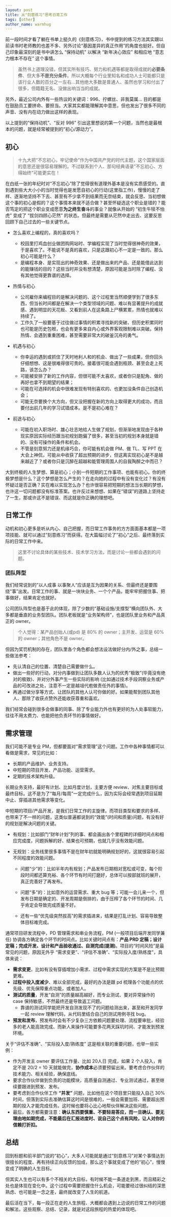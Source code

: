 ```yaml
---
layout: post
title: 从"刻意练习"思考日常工作
tags: [other]
author_name: warmhug
---
```


前一段时间才看了躺在书单上挺久的《刻意练习》，书中提到的练习方法其实跟以前读书时老师教的也差不多、另外讨论“基因差异的真正作用”的角度也挺好。但自己印象最深刻的是书中讲怎么 “保持动机” 以解决 “新年决心效应” 和相应地 “意志力根本不存在” 这个事情。

> 虽然书上道理没错，但其实所有技巧、努力和机遇等都是取得成就的**必要条件**、但大多**不是充分条件**。所以大概每个行业里知名和成功人士可能都只是该行业人数的百分之一左右...其他绝大多数是普通人、虽然也学习和付出了很多，但籍籍无名、没做出响当当的成就。

另外，最近公司内外有一些热议的关键词：996、拧螺丝、非我莫属... 目的都是在鼓励员工要拼命、要担当。大家其实都能理解其中意思，但也发出了很多不同的声音、没有内在动力做出这样的表现。

以上提到的“保持动机”、“反对 996” 引出这里想说的第一个问题，当然也是最根本的问题，就是经常被提到的“初心/源动力”。

## 初心

> 十九大把“不忘初心，牢记使命”作为中国共产党的时代主题，这个国家层面的意思还是很容易理解的。不过联系到个人、那句经典语录”不忘初心、方得始终“可能更实在！

在白纸一张的年纪时对“不忘初心”除了觉得很有道理外基本是没有实质感受的。直到遇到些大大小小的当时觉得也是发愿自初心的行动(这里指工作)，慢慢的走了样、逐渐地坚持不下去、甚至有不少拿不到结果而无奈结束，就会反思、当初想做这个事的初心是假的？这个事情本来就不适合做？甚至怀疑选这个职业是错的？能否笃定的把这个职业变成愿意**为之终生奋斗**的事业？就像从开始的 “初生牛犊不怕虎” 变成了 “拔剑四顾心茫然” 的状态。但最终是需要从茫然中走出去、这要反思回顾下自己过去的一些关键节点。

- 怎么喜欢上编程的，真的喜欢吗？
  - 校园里打鸡血创业做团购网站时、学编程实现了当时觉得很神奇的效果，于是喜欢了。不能说不是真的喜欢，只是这跟初心不一定是一致的。那么初心可能是什么？
  - 是编程本身、是实现出的神奇效果、还是做出来的产品、还是能借此达到的能赚钱的目的？这些当时并没有想清楚，原因可能是当时除了编程、没有其他觉得更靠谱的选择。

- 热情与初心
  - 公司雇你来编程目的是解决问题的、这个过程里当然顺便学到了很多东西，但当长时间都是在解决一个类型领域的问题、难以有显著提升的成就感、遇到明显的天花板、又看到前人在这条路上尸横累累，热情也就难以持续了。
  - 工作久了一般要基于过往做过事情的积累寻找新的突破、但历史积累同时也可能是历史包袱，也会有更多来自内心或外界客观限制难以突破。保持热情、会遇到重重困难，甚至需要非常大的破釜沉舟的勇气。

- 机遇与初心
  - 你幸运的遇到或抓住了天时地利人和的机会、做出了一些成果，但你回头仔细想想、这是很难得很可贵的。接着很可能会遇到瓶颈、甚至会走上死路，该怎么办？
  - 可能被安排了新的工作内容，但很可能不太喜欢，或者你只是配角、做的再好也拿不到期望的结果；
  - 可能在可选择的机会中很难发现有特别喜欢的、也更加没条件自己创造机会；
  - 可能无奈要换个大方向，但又没把握在新的方向上取得更大的成功，而且要付出前几年的学习试错成本。是不是初心难在？

- 前途与初心
  - 可能在初入职场时、雄心壮志地给人生做了规划，但渐渐地发现由于各种现实原因实际经历跟当初规划跑偏了很多，甚至当初的规划本身就是错的、没有可操作的条件和机会。
  - 不管是刻意努力还是机缘巧合，你可能有机会做 PM、做 TL、写 PPT 在大会上神侃，可能从中收获了超出预期的进步，但这离实现初心是不是越来越近了？或者你只是沉醉在超越和能管理周围人的自我陶醉之中而已？

大到终极的人生梦想、算是初心；小到一件短期的工作事项、也能有初心。你的终极梦想是什么？这个梦想是怎么产生的？在走向她的过程中有没有变化过？有没有怀疑过是否正确？实在难以实现怎么办？也许很容易把短期的想法当长期的梦想，也许这一切问题都没有标准答案。也许反过来想想、如果在“错误”的道路上坚持走了一生，那或许这不是错误、而这就是你正确的理想吧。

## 日常工作

动机和初心更多是听从内心、自己把握，而日常工作事务的方方面面基本都是一项项技能、就可以通过”刻意练习“而获得。在大篇幅讨论了”初心“之后、最终落到实际的日常工作中来。

> 这里不讨论具体的某些技术、技术学习方法，而是讨论一些都会遇到的问题。

### 团队阵型

我们经常说到的”以人成事 以事聚人“应该是互为因果的关系、但最终还是要围绕“事”出发。日常工作的事、就是一块块业务、一个个产品，能牢牢把握住事、把事做好，结果肯定也就好。

公司团队阵型也是基于此的体现，除了少数的“基础设施/支撑型”横向团队外、大多都是垂直的业务型团队。团队老板就是“业务架构师”，也是团队里业务和产品真正的 owner。

> 个人觉得：某产品创始人(或pd) 是 80% 的 owner；主开发、运营是 60% 的 owner；其他角色不是 owner。

但因为奖罚机制的存在，团队里各个角色都会想法设法做好分内/外之事，总结一些做法参考：

- 先认清自己的位置、清楚自己需要做什么。
- 做出一些好的行动，对分内事做到让团队多数人认为的优秀“极致”(毕竟没有绝对的极致)、并对分外事产生一些实际的影响 (比如通过技术手段洞察业务或产品的可改进之处，注意不一定是越俎代庖做责任外的事情)。
- 再通过做分享等方式、让团队的其他人认可你做的好。如果能帮到团队其他人、那除了收获点赞外还能收获尊重和喜欢。

我们经常会碰到很多会做事的同事、除了专业能力外也有更好的为人处事软能力，往往不用太费力、也能把他负责环节的事情做好。

## 需求管理

我们可能不是专业 PM，但都要面对“需求管理”这个问题。工作中各种事情都可以看做是需求，常见的比如：

- 长期的产品维护、业务支持。
- 中短期的项目开发、产品功能、运营需求。
- 定期的技术架构升级。

长期业务支持，最好有计划、比如月度计划，主要方便 review、对焦主要目标或最终目标。这不是为了“每月/每周”一定完成什么，因为实际会经常遇到项目延期中止、穿插进其他需求等变化。

中短期的项目/产品开发，是我们日常工作的主旋律。而项目类型和要求的多样、也带来了不一样的问题，这类似普遍都说到的“效能”(时间和质量)问题，有没有好的规划是解决问题的关键。

- 有规划：比如部门“财年计划”列的事、都会画出各个里程碑的详细时间点和相应完成度，问题拆解的好、结果也可预期，也就几乎没有效能问题。

- 无规划：业务线里很多事情不是在财年初就能明确规划好的，这就很容易引起不同程度的效能问题。
  - 问题“少”的：比如半年内有规划；产品发布日期相对宽松或可变，每个阶段时间都还算充裕、各个环节有时间打磨好，总体可以按部就班的展开，真正完善好了再发布。
  
  - 问题“多”的：比如意外的运营需求、重大 bug 等；可能一会儿来一个，但发布日期是确定的、开发周期是倒排的，由于压榨了各个环节的时间、几乎肯定会导致完成质量不好。
  
  - 还有一些“优先级突然拔高”的需求插进来，结果是打乱计划、容易导致整体目标难完成。

通常项目研发流程中，PD 管理需求和串业务流程，PM (一般项目后端开发同学兼任) 协调各方确定各个环节的时间点。比如关键时间点有：**产品 PRD 定稿；设计定稿；完成开发、设计和产品验收通过、自测完成(提测)**。项目的“时间风险”是最常见的问题，原因无外乎 “需求变更”、“评估不准确”、“实际投入度/熟练度”，具体来说：

- **需求变更**，比如有没有穿插增加小需求、过程中需求实现的方案是不是比预期更难。
- **过程中投入度减少**、难以全部完成，最好的办法是跟 pd 梳理各个功能点的优先级、优先保障重点功能，或者加人。
- **测试的质量**，开发“自测”的质量越高越好，而专业测试、要对异常操作的 case 保持敏感，不然最终还是导致返工问题。
  - 靠谱的测试同学能把开发自测发现不了的问题给测出来，甚至和开发同学一起 review 理解代码，从代码里结合自己的测试用例寻找 bug。
- **预发和发布**，预发布时会有不少复杂三方依赖问题要处理、流程要审批，经验多的老人能高效完成、而新人来操作可能要多花两天踩坑时间、才能发到预发环境。

关于“评估不准确”、“实际投入度/熟练度” 这是相关联的重要问题，也举一些实例：

- 作为开发主 owner 要评估工作量、比如 20人日 完成，如果 2 个人投入，肯定不是 20/2 = 10 天就能做完，**协作成本**必须要预留出来。要考虑合作伙伴的技术能力、相关经验，确保底线。
- 要求合作伙伴做到负责的功能模块，高质量自测通过、专业测试通过，甚至继续要跟进到预发、发布。
- 要考虑到合作伙伴工作 **“并发”** 问题，比如他在这个项目里只能投入自己 30% 时间，但落到实际去准确估算这时间是很难的，一般会需要加班、需要超出预期的投入才能完成任务。这时候也要将心比心地帮伙伴解决这些问题。
- 最后，各方都需要注意：**确认东西要慎重、不要轻易答应，而一旦确认、要无理由地如期完成，不能最后在汇报进度时、说自己这个点有风险，让人对你的信赖打折扣。**

## 总结

回到标题和前半部门说的“初心”，大多人可能就是通过“刻意练习”对某个事情达到很擅长的程度、再有持续正向反馈的加成，那么这个事就变成了他的“初心”，慢慢变成了明确的人生目标。

但其实人生也可以有多个不相关的大目标，有时候不能一条道走到黑，而且精彩之处也是体现在变化中。这个过程中需要把握住什么机会，可能要经过很纠结的深思熟虑、也可能是一念之差，最终就改变了人生的航道。

最后活在当下，每一段正在走的人生旅程、大概都会遇到上边说的日常工作的问题和解法，这些观察、总结、记录，就是对这段旅程的热爱的体现吧。
